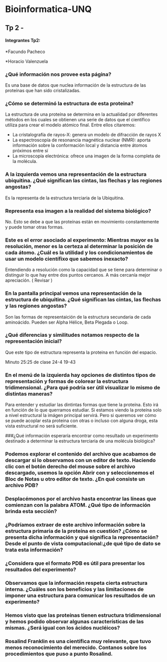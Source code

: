 # Bioinformatica-UNQ

## Tp 2 - 

#### Integrantes Tp2: ####

*Facundo Pacheco

*Horacio Valenzuela

### ¿Qué información nos provee esta página?
 
 Es una base de datos que nuclea información de la estructura de las proteínas que han sido cristalizadas.
 
### ¿Cómo se determinó la estructura de esta proteina?

 La estructura de una proteína se determina en la actualidad por diferentes métodos en los cuales se obtienen una serie de datos que el científico utiliza para crear el modelo atómico final. Entre ellos citaremos:
  + La cristalografía de rayos-X: genera un modelo de difracción de rayos X
  + La espectroscopía de resonancia magnética nuclear (NMR): aporta información sobre la conformación local y distancia entre átomos próximos entre sí
  + La microscopía electrónica: ofrece una imagen de la forma completa de la molécula.

### A la izquierda vemos una representación de la estructura ubiquitina. ¿Qué significan las cintas, las flechas y las regiones angostas?

 Es la representa de la estructura terciaria de la Ubiquitina. 

### Representa esa imagen a la realidad del sistema biológico?

No. Esto se debe a que las proteínas están en movimiento constantemente y puede tomar otras formas.

### Este es el error asociado al experimento: Mientras mayor es la resolución, menor es la certeza al determinar la posición de cada átomo. ¿Cuál es la utilidad y los condicionamientos de usar un modelo científixo que sabemos inexacto?

 Entendiendo a resolución como la capacidad que se tiene para determinar o distinguir lo que hay entre dos puntos cercanos. A más cercanía mejor apreciación. ( Revisar )

### En la pantalla principal vemos una representación de la estructura de ubiquitina. ¿Qué significan las cintas, las flechas y las regiones angostas?

 Son las formas de representaición de la estructura secundaria de cada aminoácido. Pueden ser Alpha Hélice, Beta Plegada o Loop.

### ¿Qué diferencias y similitudes notamos respecto de la representación inicial?

 Que este tipo de estructura representa la proteina en función del espacio.
 
 
 
  Minuto 25:25 de clase 24-4 19-43

### En el menú de la izquierda hay opciones de distintos tipos de representación y formas de colorear la estructura tridimensional. ¿Para qué podría ser útil visualizar lo mismo de distintas maneras?

 Para entender y estudiar las dintintas formas que tiene la proteína. Esto irá en función de lo que querramos estudiar. Si estamos viendo la proteína solo a nivel estructural la imágen principal servirá. Pero si queremos ver cómo se puede acoplar esta proteina con otras o incluso con alguna droga, esta vista estructural no será suficiente.

###¿Qué información esperaría encontrar como resultado un experimento destinado a determinar la estructura terciaria de una molécula biológica?

### Podemos explorar el contenido del archivo que acabamos de descargar si lo observamos con un editor de texto. Haciendo clic con el botón derecho del mouse sobre el archivo descargado, usemos la opción Abrir con y seleccionemos el Bloc de Notas u otro editor de texto. ¿En qué consiste un archivo PDB?

### Desplacémonos por el archivo hasta encontrar las líneas que comienzan con la palabra ATOM. ¿Qué tipo de información brinda esta sección?

### ¿Podríamos extraer de este archivo información sobre la estructura primaria de la proteína en cuestión? ¿Cómo se presenta dicha información y qué significa la representación? Desde el punto de vista computacional:¿de qué tipo de dato se trata esta información?

### ¿Considera que el formato PDB es útil para presentar los resultados del experimento?

### Observamos que la información respeta cierta estructura interna. ¿Cuáles son los beneficios y las limitaciones de imponer una estructura para comunicar los resultados de un experimento?

### Hemos visto que las proteínas tienen estructura tridimensional y hemos podido observar algunas características de las mismas. ¿Será igual con los ácidos nucléicos?

### Rosalind Franklin es una científica muy relevante, que tuvo menos reconocimiento del merecido. Contanos sobre los procedimientos que puso a punto Rosalind.
